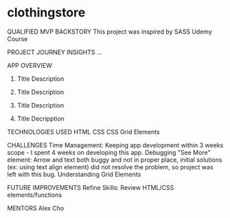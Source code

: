 # clothingstore

QUALIFIED MVP BACKSTORY
This project was inspired by SASS Udemy Course

PROJECT JOURNEY INSIGHTS
...

APP OVERVIEW

1. TItle
   Description

2. Title
   Description

3. Title
   Description

4. Title
   Decripption

TECHNOLOGIES USED
HTML
CSS
CSS Grid Elements

CHALLENGES
Time Management: Keeping app development within 3 weeks scope - I spent 4 weeks on developing this app.
Debugging "See More" element: Arrow and text both buggy and not in proper place, initial solutions (ex: using text align element) did not resolve the problem, so project was left with this bug.
Understanding Grid Elements

FUTURE IMPROVEMENTS
Refine Skills: Review HTML/CSS elements/functions

MENTORS
Alex Cho
